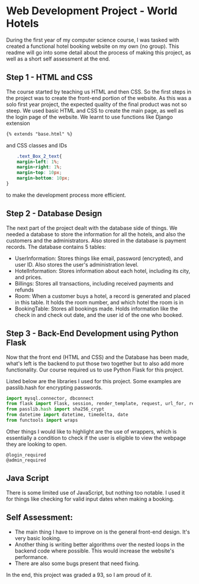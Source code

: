 # Web Development Project - World Hotels

During the first year of my computer science course, I was tasked with created a functional hotel booking website on my own (no group). This readme will go into some detail about the process of making this project, as well as a short self assessment at the end.

## Step 1 - HTML and CSS

The course started by teaching us HTML and then CSS. So the first steps in the project was to create the front-end portion of the website. As this was a solo first year project, the expected quality of the final product was not so steep. We used basic HTML and CSS to create the main page, as well as the login page of the website. We learnt to use functions like Django extension
```HTML
{% extends "base.html" %}
```
and CSS classes and IDs
```CSS
    .text_Box_2_text{
    margin-left: 1%;
    margin-right: 1%;
    margin-top: 10px;
    margin-bottom: 10px;
}
```
to make the development process more efficient.

## Step 2 - Database Design

The next part of the project dealt with the database side of things. We needed a database to store the information for all the hotels, and also the customers and the administrators. Also stored in the database is payment records. The database contains 5 tables:

- UserInformation: Stores things like email, password (encrypted), and user ID. Also stores the user's administration level.
- HotelInformation: Stores information about each hotel, including its city, and prices.
- Billings: Stores all transactions, including received payments and refunds
- Room: When a customer buys a hotel, a record is generated and placed in this table. It holds the room number, and which hotel the room is in
- BookingTable: Stores all bookings made. Holds information like the check in and check out date, and the user id of the one who booked.


## Step 3 - Back-End Development using Python Flask

Now that the front end (HTML and CSS) and the Database has been made, what's left is the backend to put those two together but to also add more functionality. Our course required us to use Python Flask for this project.

Listed below are the libraries I used for this project. Some examples are passlib.hash for encrypting passwords.

```python
import mysql.connector, dbconnect
from flask import Flask, session, render_template, request, url_for, redirect, flash
from passlib.hash import sha256_crypt
from datetime import datetime, timedelta, date
from functools import wraps
```

Other things I would like to highlight are the use of wrappers, which is essentially a condition to check if the user is eligible to view the webpage they are looking to open.


```
@login_required
@admin_required
```

## Java Script

There is some limited use of JavaScript, but nothing too notable. I used it for things like checking for valid input dates when making a booking.


## Self Assessment:

- The main thing I have to improve on is the general front-end design. It's very basic looking.
- Another thing is writing better algorithms over the nested loops in the backend code where possible. This would increase the website's performance.
- There are also some bugs present that need fixing.


In the end, this project was graded a 93, so I am proud of it.